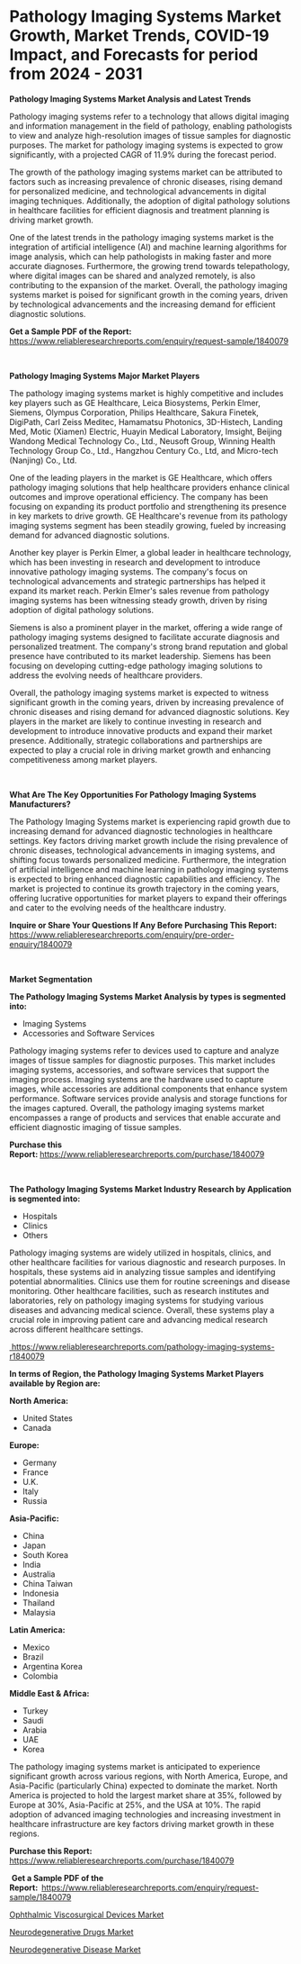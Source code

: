 <p><h1>Pathology Imaging Systems Market Growth, Market Trends, COVID-19 Impact, and Forecasts for period from 2024 - 2031</h1></p><p><strong>Pathology Imaging Systems Market Analysis and Latest Trends</strong></p>
<p><p>Pathology imaging systems refer to a technology that allows digital imaging and information management in the field of pathology, enabling pathologists to view and analyze high-resolution images of tissue samples for diagnostic purposes. The market for pathology imaging systems is expected to grow significantly, with a projected CAGR of 11.9% during the forecast period.</p><p>The growth of the pathology imaging systems market can be attributed to factors such as increasing prevalence of chronic diseases, rising demand for personalized medicine, and technological advancements in digital imaging techniques. Additionally, the adoption of digital pathology solutions in healthcare facilities for efficient diagnosis and treatment planning is driving market growth.</p><p>One of the latest trends in the pathology imaging systems market is the integration of artificial intelligence (AI) and machine learning algorithms for image analysis, which can help pathologists in making faster and more accurate diagnoses. Furthermore, the growing trend towards telepathology, where digital images can be shared and analyzed remotely, is also contributing to the expansion of the market. Overall, the pathology imaging systems market is poised for significant growth in the coming years, driven by technological advancements and the increasing demand for efficient diagnostic solutions.</p></p>
<p><strong>Get a Sample PDF of the Report:&nbsp;</strong> <a href="https://www.reliableresearchreports.com/enquiry/request-sample/1840079">https://www.reliableresearchreports.com/enquiry/request-sample/1840079</a></p>
<p>&nbsp;</p>
<p><strong>Pathology Imaging Systems Major Market Players</strong></p>
<p><p>The pathology imaging systems market is highly competitive and includes key players such as GE Healthcare, Leica Biosystems, Perkin Elmer, Siemens, Olympus Corporation, Philips Healthcare, Sakura Finetek, DigiPath, Carl Zeiss Meditec, Hamamatsu Photonics, 3D-Histech, Landing Med, Motic (Xiamen) Electric, Huayin Medical Laboratory, Imsight, Beijing Wandong Medical Technology Co., Ltd., Neusoft Group, Winning Health Technology Group Co., Ltd., Hangzhou Century Co., Ltd, and Micro-tech (Nanjing) Co., Ltd.</p><p>One of the leading players in the market is GE Healthcare, which offers pathology imaging solutions that help healthcare providers enhance clinical outcomes and improve operational efficiency. The company has been focusing on expanding its product portfolio and strengthening its presence in key markets to drive growth. GE Healthcare's revenue from its pathology imaging systems segment has been steadily growing, fueled by increasing demand for advanced diagnostic solutions.</p><p>Another key player is Perkin Elmer, a global leader in healthcare technology, which has been investing in research and development to introduce innovative pathology imaging systems. The company's focus on technological advancements and strategic partnerships has helped it expand its market reach. Perkin Elmer's sales revenue from pathology imaging systems has been witnessing steady growth, driven by rising adoption of digital pathology solutions.</p><p>Siemens is also a prominent player in the market, offering a wide range of pathology imaging systems designed to facilitate accurate diagnosis and personalized treatment. The company's strong brand reputation and global presence have contributed to its market leadership. Siemens has been focusing on developing cutting-edge pathology imaging solutions to address the evolving needs of healthcare providers.</p><p>Overall, the pathology imaging systems market is expected to witness significant growth in the coming years, driven by increasing prevalence of chronic diseases and rising demand for advanced diagnostic solutions. Key players in the market are likely to continue investing in research and development to introduce innovative products and expand their market presence. Additionally, strategic collaborations and partnerships are expected to play a crucial role in driving market growth and enhancing competitiveness among market players.</p></p>
<p>&nbsp;</p>
<p><strong>What Are The Key Opportunities For Pathology Imaging Systems Manufacturers?</strong></p>
<p><p>The Pathology Imaging Systems market is experiencing rapid growth due to increasing demand for advanced diagnostic technologies in healthcare settings. Key factors driving market growth include the rising prevalence of chronic diseases, technological advancements in imaging systems, and shifting focus towards personalized medicine. Furthermore, the integration of artificial intelligence and machine learning in pathology imaging systems is expected to bring enhanced diagnostic capabilities and efficiency. The market is projected to continue its growth trajectory in the coming years, offering lucrative opportunities for market players to expand their offerings and cater to the evolving needs of the healthcare industry.</p></p>
<p><strong>Inquire or Share Your Questions If Any Before Purchasing This Report:</strong> <a href="https://www.reliableresearchreports.com/enquiry/pre-order-enquiry/1840079">https://www.reliableresearchreports.com/enquiry/pre-order-enquiry/1840079</a></p>
<p>&nbsp;</p>
<p><strong>Market Segmentation</strong></p>
<p><strong>The Pathology Imaging Systems Market Analysis by types is segmented into:</strong></p>
<p><ul><li>Imaging Systems</li><li>Accessories and Software Services</li></ul></p>
<p><p>Pathology imaging systems refer to devices used to capture and analyze images of tissue samples for diagnostic purposes. This market includes imaging systems, accessories, and software services that support the imaging process. Imaging systems are the hardware used to capture images, while accessories are additional components that enhance system performance. Software services provide analysis and storage functions for the images captured. Overall, the pathology imaging systems market encompasses a range of products and services that enable accurate and efficient diagnostic imaging of tissue samples.</p></p>
<p><strong>Purchase this Report:&nbsp;</strong><a href="https://www.reliableresearchreports.com/purchase/1840079">https://www.reliableresearchreports.com/purchase/1840079</a></p>
<p>&nbsp;</p>
<p><strong>The Pathology Imaging Systems Market Industry Research by Application is segmented into:</strong></p>
<p><ul><li>Hospitals</li><li>Clinics</li><li>Others</li></ul></p>
<p><p>Pathology imaging systems are widely utilized in hospitals, clinics, and other healthcare facilities for various diagnostic and research purposes. In hospitals, these systems aid in analyzing tissue samples and identifying potential abnormalities. Clinics use them for routine screenings and disease monitoring. Other healthcare facilities, such as research institutes and laboratories, rely on pathology imaging systems for studying various diseases and advancing medical science. Overall, these systems play a crucial role in improving patient care and advancing medical research across different healthcare settings.</p></p>
<p><a href="https://www.reliableresearchreports.com/pathology-imaging-systems-r1840079">&nbsp;https://www.reliableresearchreports.com/pathology-imaging-systems-r1840079</a></p>
<p><strong>In terms of Region, the Pathology Imaging Systems Market Players available by Region are:</strong></p>
<p>
    <p> <strong> North America: </strong>
        <ul>
            <li>United States</li>
            <li>Canada</li>
        </ul>
        </p> 
    <p> <strong> Europe: </strong>
        <ul>
            <li>Germany</li>
            <li>France</li>
            <li>U.K.</li>
            <li>Italy</li>
            <li>Russia</li>
        </ul>
        </p> 
    <p> <strong> Asia-Pacific: </strong>
        <ul>
            <li>China</li>
            <li>Japan</li>
            <li>South Korea</li>
            <li>India</li>
            <li>Australia</li>
            <li>China Taiwan</li>
            <li>Indonesia</li>
            <li>Thailand</li>
            <li>Malaysia</li>
        </ul>
        </p> 
    <p> <strong> Latin America: </strong>
        <ul>
            <li>Mexico</li>
            <li>Brazil</li>
            <li>Argentina Korea</li>
            <li>Colombia</li>
        </ul>
        </p> 
    <p> <strong> Middle East & Africa: </strong>
        <ul>
            <li>Turkey</li>
            <li>Saudi</li>
            <li>Arabia</li>
            <li>UAE</li>
            <li>Korea</li>
        </ul>
    </p>
    </p>
<p><p>The pathology imaging systems market is anticipated to experience significant growth across various regions, with North America, Europe, and Asia-Pacific (particularly China) expected to dominate the market. North America is projected to hold the largest market share at 35%, followed by Europe at 30%, Asia-Pacific at 25%, and the USA at 10%. The rapid adoption of advanced imaging technologies and increasing investment in healthcare infrastructure are key factors driving market growth in these regions.</p></p>
<p><strong>Purchase this Report: </strong><a href="https://www.reliableresearchreports.com/purchase/1840079">https://www.reliableresearchreports.com/purchase/1840079</a></p>
<p>&nbsp;<strong>Get a Sample PDF of the Report:&nbsp;&nbsp;</strong><a href="https://www.reliableresearchreports.com/enquiry/request-sample/1840079">https://www.reliableresearchreports.com/enquiry/request-sample/1840079</a></p>
<p><strong></strong></p>
<p><p><a href="https://github.com/LibbySpencer2018/Market-Research-Report-List-1/blob/main/ophthalmic-viscosurgical-devices-market.md">Ophthalmic Viscosurgical Devices Market</a></p><p><a href="https://github.com/ashman753/Market-Research-Report-List-1/blob/main/neurodegenerative-drugs-market.md">Neurodegenerative Drugs Market</a></p><p><a href="https://github.com/SashaBeier2023/Market-Research-Report-List-1/blob/main/neurodegenerative-disease-market.md">Neurodegenerative Disease Market</a></p></p>